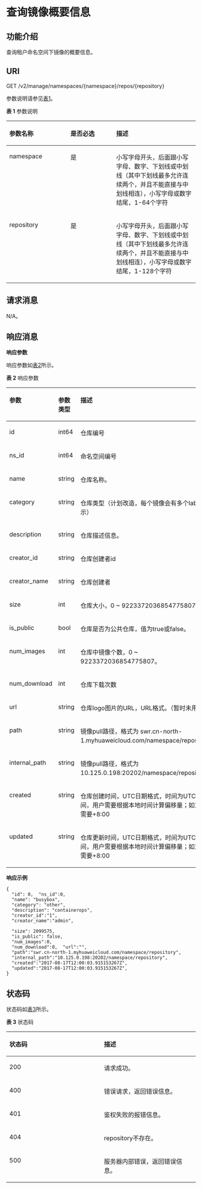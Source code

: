 # 查询镜像概要信息<a name="swr_02_0033"></a>

## 功能介绍<a name="section14905762191056"></a>

查询租户命名空间下镜像的概要信息。

## URI<a name="section10482810165331"></a>

GET /v2/manage/namespaces/\{namespace\}/repos/\{repository\}

参数说明请参见[表1](#table184146147323)。

**表 1**  参数说明

<a name="table184146147323"></a>
<table><thead align="left"><tr id="row1415114163212"><th class="cellrowborder" valign="top" width="32.29%" id="mcps1.2.4.1.1"><p id="p9415114193219"><a name="p9415114193219"></a><a name="p9415114193219"></a>参数名称</p>
</th>
<th class="cellrowborder" valign="top" width="24.14%" id="mcps1.2.4.1.2"><p id="p88441439183211"><a name="p88441439183211"></a><a name="p88441439183211"></a>是否必选</p>
</th>
<th class="cellrowborder" valign="top" width="43.57%" id="mcps1.2.4.1.3"><p id="p841591415328"><a name="p841591415328"></a><a name="p841591415328"></a>描述</p>
</th>
</tr>
</thead>
<tbody><tr id="row941641411326"><td class="cellrowborder" valign="top" width="32.29%" headers="mcps1.2.4.1.1 "><p id="p8416314113213"><a name="p8416314113213"></a><a name="p8416314113213"></a>namespace</p>
</td>
<td class="cellrowborder" valign="top" width="24.14%" headers="mcps1.2.4.1.2 "><p id="p108445397326"><a name="p108445397326"></a><a name="p108445397326"></a>是</p>
</td>
<td class="cellrowborder" valign="top" width="43.57%" headers="mcps1.2.4.1.3 "><p id="p1204822152314"><a name="p1204822152314"></a><a name="p1204822152314"></a>小写字母开头，后面跟小写字母、数字、下划线或中划线（其中下划线最多允许连续两个，并且不能直接与中划线相连），小写字母或数字结尾，1-64个字符</p>
</td>
</tr>
<tr id="row7417171415327"><td class="cellrowborder" valign="top" width="32.29%" headers="mcps1.2.4.1.1 "><p id="p84177144326"><a name="p84177144326"></a><a name="p84177144326"></a>repository</p>
</td>
<td class="cellrowborder" valign="top" width="24.14%" headers="mcps1.2.4.1.2 "><p id="p178441239143212"><a name="p178441239143212"></a><a name="p178441239143212"></a>是</p>
</td>
<td class="cellrowborder" valign="top" width="43.57%" headers="mcps1.2.4.1.3 "><p id="p181285313257"><a name="p181285313257"></a><a name="p181285313257"></a>小写字母开头，后面跟小写字母、数字、下划线或中划线（其中下划线最多允许连续两个，并且不能直接与中划线相连），小写字母或数字结尾，1-128个字符</p>
</td>
</tr>
</tbody>
</table>

## 请求消息<a name="section3270966102931"></a>

N/A。

## 响应消息<a name="section46271297104114"></a>

**响应参数**

响应参数如[表2](#table45446245174724)所示。

**表 2**  响应参数

<a name="table45446245174724"></a>
<table><thead align="left"><tr id="row1412623174724"><th class="cellrowborder" valign="top" width="34.69346934693469%" id="mcps1.2.4.1.1"><p id="p47313663174724"><a name="p47313663174724"></a><a name="p47313663174724"></a>参数</p>
</th>
<th class="cellrowborder" valign="top" width="30.61306130613061%" id="mcps1.2.4.1.2"><p id="p7201512174724"><a name="p7201512174724"></a><a name="p7201512174724"></a>参数类型</p>
</th>
<th class="cellrowborder" valign="top" width="34.69346934693469%" id="mcps1.2.4.1.3"><p id="p4480706174724"><a name="p4480706174724"></a><a name="p4480706174724"></a>描述</p>
</th>
</tr>
</thead>
<tbody><tr id="row18183212111616"><td class="cellrowborder" valign="top" width="34.69346934693469%" headers="mcps1.2.4.1.1 "><p id="p7183111214169"><a name="p7183111214169"></a><a name="p7183111214169"></a>id</p>
</td>
<td class="cellrowborder" valign="top" width="30.61306130613061%" headers="mcps1.2.4.1.2 "><p id="p1518316128163"><a name="p1518316128163"></a><a name="p1518316128163"></a>int64</p>
</td>
<td class="cellrowborder" valign="top" width="34.69346934693469%" headers="mcps1.2.4.1.3 "><p id="p618314125166"><a name="p618314125166"></a><a name="p618314125166"></a>仓库编号</p>
</td>
</tr>
<tr id="row83724064918"><td class="cellrowborder" valign="top" width="34.69346934693469%" headers="mcps1.2.4.1.1 "><p id="p175531977553"><a name="p175531977553"></a><a name="p175531977553"></a>ns_id</p>
</td>
<td class="cellrowborder" valign="top" width="30.61306130613061%" headers="mcps1.2.4.1.2 "><p id="p989942565515"><a name="p989942565515"></a><a name="p989942565515"></a>int64</p>
</td>
<td class="cellrowborder" valign="top" width="34.69346934693469%" headers="mcps1.2.4.1.3 "><p id="p478874916559"><a name="p478874916559"></a><a name="p478874916559"></a>命名空间编号</p>
</td>
</tr>
<tr id="row27392900174724"><td class="cellrowborder" valign="top" width="34.69346934693469%" headers="mcps1.2.4.1.1 "><p id="p136471412613"><a name="p136471412613"></a><a name="p136471412613"></a>name</p>
</td>
<td class="cellrowborder" valign="top" width="30.61306130613061%" headers="mcps1.2.4.1.2 "><p id="p76461410615"><a name="p76461410615"></a><a name="p76461410615"></a>string</p>
</td>
<td class="cellrowborder" valign="top" width="34.69346934693469%" headers="mcps1.2.4.1.3 "><p id="p16410141865"><a name="p16410141865"></a><a name="p16410141865"></a>仓库名称。</p>
</td>
</tr>
<tr id="row13262719202519"><td class="cellrowborder" valign="top" width="34.69346934693469%" headers="mcps1.2.4.1.1 "><p id="p17262422112519"><a name="p17262422112519"></a><a name="p17262422112519"></a>category</p>
</td>
<td class="cellrowborder" valign="top" width="30.61306130613061%" headers="mcps1.2.4.1.2 "><p id="p142648223254"><a name="p142648223254"></a><a name="p142648223254"></a>string</p>
</td>
<td class="cellrowborder" valign="top" width="34.69346934693469%" headers="mcps1.2.4.1.3 "><p id="p72659228257"><a name="p72659228257"></a><a name="p72659228257"></a>仓库类型（计划改造，每个镜像会有多个lable标示）</p>
</td>
</tr>
<tr id="row54857361101036"><td class="cellrowborder" valign="top" width="34.69346934693469%" headers="mcps1.2.4.1.1 "><p id="p164314066"><a name="p164314066"></a><a name="p164314066"></a>description</p>
</td>
<td class="cellrowborder" valign="top" width="30.61306130613061%" headers="mcps1.2.4.1.2 "><p id="p9641214269"><a name="p9641214269"></a><a name="p9641214269"></a>string</p>
</td>
<td class="cellrowborder" valign="top" width="34.69346934693469%" headers="mcps1.2.4.1.3 "><p id="p76481417619"><a name="p76481417619"></a><a name="p76481417619"></a>仓库描述信息。</p>
</td>
</tr>
<tr id="row1333214382546"><td class="cellrowborder" valign="top" width="34.69346934693469%" headers="mcps1.2.4.1.1 "><p id="p76414148613"><a name="p76414148613"></a><a name="p76414148613"></a>creator_id</p>
</td>
<td class="cellrowborder" valign="top" width="30.61306130613061%" headers="mcps1.2.4.1.2 "><p id="p16641141068"><a name="p16641141068"></a><a name="p16641141068"></a>string</p>
</td>
<td class="cellrowborder" valign="top" width="34.69346934693469%" headers="mcps1.2.4.1.3 "><p id="p6645142613"><a name="p6645142613"></a><a name="p6645142613"></a>仓库创建者id</p>
</td>
</tr>
<tr id="row1627910320538"><td class="cellrowborder" valign="top" width="34.69346934693469%" headers="mcps1.2.4.1.1 "><p id="p327917322532"><a name="p327917322532"></a><a name="p327917322532"></a>creator_name</p>
</td>
<td class="cellrowborder" valign="top" width="30.61306130613061%" headers="mcps1.2.4.1.2 "><p id="p14279183214531"><a name="p14279183214531"></a><a name="p14279183214531"></a>string</p>
</td>
<td class="cellrowborder" valign="top" width="34.69346934693469%" headers="mcps1.2.4.1.3 "><p id="p227953216531"><a name="p227953216531"></a><a name="p227953216531"></a>仓库创建者</p>
</td>
</tr>
<tr id="row252105335414"><td class="cellrowborder" valign="top" width="34.69346934693469%" headers="mcps1.2.4.1.1 "><p id="p5652145619"><a name="p5652145619"></a><a name="p5652145619"></a>size</p>
</td>
<td class="cellrowborder" valign="top" width="30.61306130613061%" headers="mcps1.2.4.1.2 "><p id="p96513146612"><a name="p96513146612"></a><a name="p96513146612"></a>int</p>
</td>
<td class="cellrowborder" valign="top" width="34.69346934693469%" headers="mcps1.2.4.1.3 "><p id="p16651514769"><a name="p16651514769"></a><a name="p16651514769"></a>仓库大小，0 ~ 9223372036854775807。</p>
</td>
</tr>
<tr id="row0112162345416"><td class="cellrowborder" valign="top" width="34.69346934693469%" headers="mcps1.2.4.1.1 "><p id="p16605123617541"><a name="p16605123617541"></a><a name="p16605123617541"></a>is_public</p>
</td>
<td class="cellrowborder" valign="top" width="30.61306130613061%" headers="mcps1.2.4.1.2 "><p id="p6605133612541"><a name="p6605133612541"></a><a name="p6605133612541"></a>bool</p>
</td>
<td class="cellrowborder" valign="top" width="34.69346934693469%" headers="mcps1.2.4.1.3 "><p id="p160713635413"><a name="p160713635413"></a><a name="p160713635413"></a>仓库是否为公共仓库，值为true或false。</p>
</td>
</tr>
<tr id="row1298756155518"><td class="cellrowborder" valign="top" width="34.69346934693469%" headers="mcps1.2.4.1.1 "><p id="p4652141067"><a name="p4652141067"></a><a name="p4652141067"></a>num_images</p>
</td>
<td class="cellrowborder" valign="top" width="30.61306130613061%" headers="mcps1.2.4.1.2 "><p id="p19651144619"><a name="p19651144619"></a><a name="p19651144619"></a>int</p>
</td>
<td class="cellrowborder" valign="top" width="34.69346934693469%" headers="mcps1.2.4.1.3 "><p id="p1065111415618"><a name="p1065111415618"></a><a name="p1065111415618"></a>仓库中镜像个数，0 ~ 9223372036854775807。</p>
</td>
</tr>
<tr id="row18552048185417"><td class="cellrowborder" valign="top" width="34.69346934693469%" headers="mcps1.2.4.1.1 "><p id="p85515483548"><a name="p85515483548"></a><a name="p85515483548"></a>num_download</p>
</td>
<td class="cellrowborder" valign="top" width="30.61306130613061%" headers="mcps1.2.4.1.2 "><p id="p175594812541"><a name="p175594812541"></a><a name="p175594812541"></a>int</p>
</td>
<td class="cellrowborder" valign="top" width="34.69346934693469%" headers="mcps1.2.4.1.3 "><p id="p1955174817545"><a name="p1955174817545"></a><a name="p1955174817545"></a>仓库下载次数</p>
</td>
</tr>
<tr id="row18027352101030"><td class="cellrowborder" valign="top" width="34.69346934693469%" headers="mcps1.2.4.1.1 "><p id="p186581412611"><a name="p186581412611"></a><a name="p186581412611"></a>url</p>
</td>
<td class="cellrowborder" valign="top" width="30.61306130613061%" headers="mcps1.2.4.1.2 "><p id="p146512145615"><a name="p146512145615"></a><a name="p146512145615"></a>string</p>
</td>
<td class="cellrowborder" valign="top" width="34.69346934693469%" headers="mcps1.2.4.1.3 "><p id="p196551411613"><a name="p196551411613"></a><a name="p196551411613"></a>仓库logo图片的URL，URL格式。（暂时未用）</p>
</td>
</tr>
<tr id="row40294727101415"><td class="cellrowborder" valign="top" width="34.69346934693469%" headers="mcps1.2.4.1.1 "><p id="p16512141666"><a name="p16512141666"></a><a name="p16512141666"></a>path</p>
</td>
<td class="cellrowborder" valign="top" width="30.61306130613061%" headers="mcps1.2.4.1.2 "><p id="p56511141169"><a name="p56511141169"></a><a name="p56511141169"></a>string</p>
</td>
<td class="cellrowborder" valign="top" width="34.69346934693469%" headers="mcps1.2.4.1.3 "><p id="p8659141362"><a name="p8659141362"></a><a name="p8659141362"></a>镜像pull路径，格式为 swr.cn-north-1.myhuaweicloud.com/namespace/repository。</p>
</td>
</tr>
<tr id="row1532805417015"><td class="cellrowborder" valign="top" width="34.69346934693469%" headers="mcps1.2.4.1.1 "><p id="p18329554201"><a name="p18329554201"></a><a name="p18329554201"></a>internal_path</p>
</td>
<td class="cellrowborder" valign="top" width="30.61306130613061%" headers="mcps1.2.4.1.2 "><p id="p232995415018"><a name="p232995415018"></a><a name="p232995415018"></a>string</p>
</td>
<td class="cellrowborder" valign="top" width="34.69346934693469%" headers="mcps1.2.4.1.3 "><p id="p93304541909"><a name="p93304541909"></a><a name="p93304541909"></a>镜像pull路径，格式为 10.125.0.198:20202/namespace/repository。</p>
</td>
</tr>
<tr id="row30282713101412"><td class="cellrowborder" valign="top" width="34.69346934693469%" headers="mcps1.2.4.1.1 "><p id="p665161411614"><a name="p665161411614"></a><a name="p665161411614"></a>created</p>
</td>
<td class="cellrowborder" valign="top" width="30.61306130613061%" headers="mcps1.2.4.1.2 "><p id="p17651014163"><a name="p17651014163"></a><a name="p17651014163"></a>string</p>
</td>
<td class="cellrowborder" valign="top" width="34.69346934693469%" headers="mcps1.2.4.1.3 "><p id="p16659141867"><a name="p16659141867"></a><a name="p16659141867"></a>仓库创建时间，UTC日期格式，时间为UTC标准时间，用户需要根据本地时间计算偏移量；如东8区需要+8:00</p>
</td>
</tr>
<tr id="row4788970510172"><td class="cellrowborder" valign="top" width="34.69346934693469%" headers="mcps1.2.4.1.1 "><p id="p12652141616"><a name="p12652141616"></a><a name="p12652141616"></a>updated</p>
</td>
<td class="cellrowborder" valign="top" width="30.61306130613061%" headers="mcps1.2.4.1.2 "><p id="p065414567"><a name="p065414567"></a><a name="p065414567"></a>string</p>
</td>
<td class="cellrowborder" valign="top" width="34.69346934693469%" headers="mcps1.2.4.1.3 "><p id="p16521413613"><a name="p16521413613"></a><a name="p16521413613"></a>仓库更新时间，UTC日期格式，时间为UTC标准时间，用户需要根据本地时间计算偏移量；如东8区需要+8:00</p>
</td>
</tr>
</tbody>
</table>

**响应示例**

```
{ 
  "id": 0,  "ns_id":0,
  "name": "busybox", 
  "category": "other", 
  "description": "containerops", 
  "creator_id":"1",
  "creator_name":"admin",

  "size": 2099575, 
  "is_public": false, 
  "num_images":0,
  "num_download":0,  "url":"",
  "path":"swr.cn-north-1.myhuaweicloud.com/namespace/repository",
  "internal_path":"10.125.0.198:20202/namespace/repository",
  "created":"2017-08-17T12:00:03.915153267Z",
  "updated":"2017-08-17T12:00:03.915153267Z",
}
```

## 状态码<a name="section5365169104253"></a>

状态码如[表3](#table106791511367)所示。

**表 3**  状态码

<a name="table106791511367"></a>
<table><thead align="left"><tr id="row268045123616"><th class="cellrowborder" valign="top" width="50%" id="mcps1.2.3.1.1"><p id="p16680857367"><a name="p16680857367"></a><a name="p16680857367"></a>状态码</p>
</th>
<th class="cellrowborder" valign="top" width="50%" id="mcps1.2.3.1.2"><p id="p76801953368"><a name="p76801953368"></a><a name="p76801953368"></a>描述</p>
</th>
</tr>
</thead>
<tbody><tr id="row2680165133612"><td class="cellrowborder" valign="top" width="50%" headers="mcps1.2.3.1.1 "><p id="p1768014593614"><a name="p1768014593614"></a><a name="p1768014593614"></a>200</p>
</td>
<td class="cellrowborder" valign="top" width="50%" headers="mcps1.2.3.1.2 "><p id="p176802583613"><a name="p176802583613"></a><a name="p176802583613"></a>请求成功。</p>
</td>
</tr>
<tr id="row2680185123618"><td class="cellrowborder" valign="top" width="50%" headers="mcps1.2.3.1.1 "><p id="p26809517369"><a name="p26809517369"></a><a name="p26809517369"></a>400</p>
</td>
<td class="cellrowborder" valign="top" width="50%" headers="mcps1.2.3.1.2 "><p id="p1168035153618"><a name="p1168035153618"></a><a name="p1168035153618"></a>错误请求，返回错误信息。</p>
</td>
</tr>
<tr id="row1681105193615"><td class="cellrowborder" valign="top" width="50%" headers="mcps1.2.3.1.1 "><p id="p668115514364"><a name="p668115514364"></a><a name="p668115514364"></a>401</p>
</td>
<td class="cellrowborder" valign="top" width="50%" headers="mcps1.2.3.1.2 "><p id="p568111515366"><a name="p568111515366"></a><a name="p568111515366"></a>鉴权失败的报错信息。</p>
</td>
</tr>
<tr id="row126811153366"><td class="cellrowborder" valign="top" width="50%" headers="mcps1.2.3.1.1 "><p id="p4681155123617"><a name="p4681155123617"></a><a name="p4681155123617"></a>404</p>
</td>
<td class="cellrowborder" valign="top" width="50%" headers="mcps1.2.3.1.2 "><p id="p126811459364"><a name="p126811459364"></a><a name="p126811459364"></a>repository不存在。</p>
</td>
</tr>
<tr id="row668175153613"><td class="cellrowborder" valign="top" width="50%" headers="mcps1.2.3.1.1 "><p id="p18681155173614"><a name="p18681155173614"></a><a name="p18681155173614"></a>500</p>
</td>
<td class="cellrowborder" valign="top" width="50%" headers="mcps1.2.3.1.2 "><p id="p126818511363"><a name="p126818511363"></a><a name="p126818511363"></a>服务器内部错误，返回错误信息。</p>
</td>
</tr>
</tbody>
</table>

